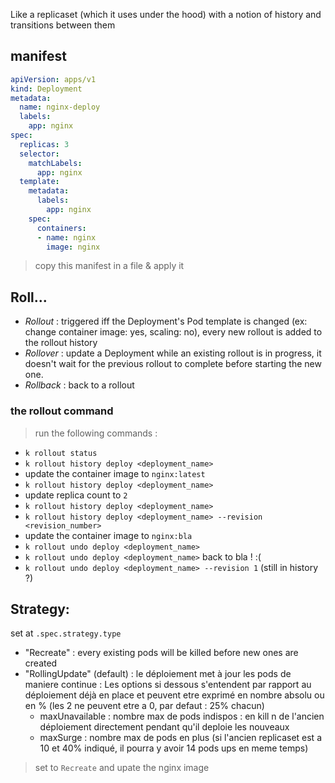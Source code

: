 Like a replicaset (which it uses under the hood) with a notion of history and transitions between them

## manifest

```yaml
apiVersion: apps/v1
kind: Deployment
metadata:
  name: nginx-deploy
  labels:
    app: nginx
spec:
  replicas: 3
  selector:
    matchLabels:
      app: nginx
  template:
    metadata:
      labels:
        app: nginx
    spec:
      containers:
      - name: nginx
        image: nginx

```

> copy this manifest in a file & apply it

## Roll...

- _Rollout_ : triggered iff the Deployment's Pod template is changed (ex: change container image: yes, scaling: no), every new rollout is added to the rollout history
- _Rollover_ : update a Deployment while an existing rollout is in progress, it doesn't wait for the previous rollout to complete before starting the new one.
- _Rollback_ : back to a rollout 

### the rollout command

> run the following commands : 

- `k rollout status`
- `k rollout history deploy <deployment_name>`
- update the container image to `nginx:latest` 
- `k rollout history deploy <deployment_name>`
- update replica count to `2` 
- `k rollout history deploy <deployment_name>`
- `k rollout history deploy <deployment_name> --revision <revision_number>`
- update the container image to `nginx:bla` 
- `k rollout undo deploy <deployment_name>`
- `k rollout undo deploy <deployment_name>` back to bla ! :( 
- `k rollout undo deploy <deployment_name> --revision 1`  (still in history ?)

## Strategy:

set at `.spec.strategy.type`

- "Recreate" : every existing pods will be killed before new ones are created 
- "RollingUpdate" (default) : le déploiement met à jour les pods de maniere continue :
    Les options si dessous s'entendent par rapport au déploiement déjà en place et peuvent etre exprimé en nombre absolu ou en % (les 2 ne peuvent etre a 0, par defaut : 25% chacun)
    -   maxUnavailable : nombre max de pods indispos : en kill n de l'ancien déploiement directement pendant qu'il deploie les nouveaux
    -   maxSurge : nombre max de pods en plus (si l'ancien replicaset est a 10 et 40% indiqué, il pourra y avoir 14 pods ups en meme temps)

> set to `Recreate` and upate the nginx image
